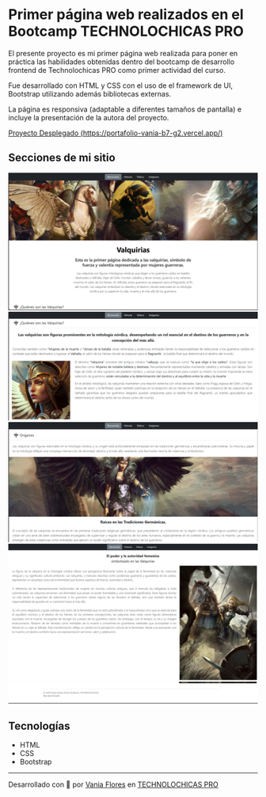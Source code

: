 # Primer página web realizados en el Bootcamp TECHNOLOCHICAS PRO

El presente proyecto es mi primer página web realizada para poner en práctica las habilidades obtenidas dentro del bootcamp de desarrollo frontend de Technolochicas PRO como primer actividad del curso.

Fue desarrollado con HTML y CSS con el uso de el framework de UI, Bootstrap utilizando además bibliotecas externas.

La página es responsiva (adaptable a diferentes tamaños de pantalla) e incluye la presentación de la autora del proyecto.

[Proyecto Desplegado (https://portafolio-vania-b7-g2.vercel.app/)](https://portafolio-vania-b7-g2.vercel.app/)

## Secciones de mi sitio

![Presentación](readme\Principal.PNG)
![Habilidades](readme\quienesson.PNG)
![Proyectos](readme\origenes.PNG)
![Testimonios](readme\poder.PNG)
![Testimonios](readme\footer.PNG)

## Tecnologías

* HTML
* CSS
* Bootstrap

---
Desarrollado con 💜 por [Vania Flores](https://github.com/VaniaFGtz/) en [TECHNOLOCHICAS PRO](https://tecnolochicas.mx/)

<!-- En este repositorio se almacena una página web básica acerca de mis gustos específicamente de una breve historia sobre las guerreras nórdicas -valquirias- historia y orígenes -->